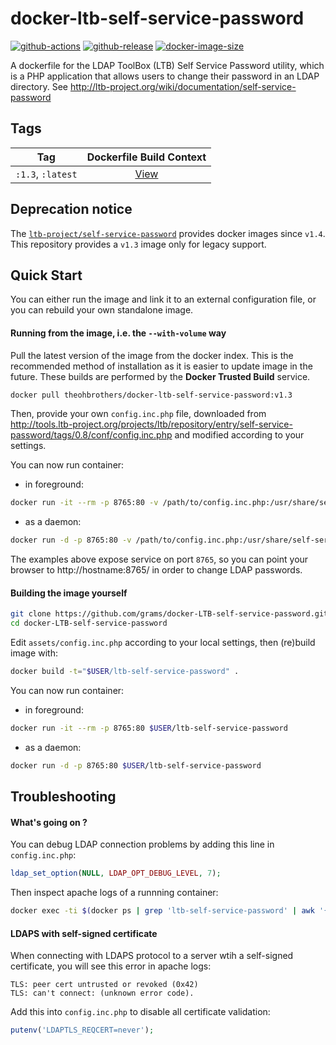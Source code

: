 # docker-ltb-self-service-password

<!--
[![Build Status](https://travis-ci.org/theohbrothers/docker-LTB-self-service-password.svg?branch=master)](https://travis-ci.org/theohbrothers/docker-LTB-self-service-password)
-->

[![github-actions](https://github.com/theohbrothers/docker-ltb-self-service-password/actions/workflows/ci-master-pr.yml/badge.svg?branch=master)](https://github.com/theohbrothers/docker-ltb-self-service-password/actions/workflows/ci-master-pr.yml)
[![github-release](https://img.shields.io/github/v/release/theohbrothers/docker-ltb-self-service-password?style=flat-square)](https://github.com/theohbrothers/docker-ltb-self-service-password/releases/)
[![docker-image-size](https://img.shields.io/docker/image-size/theohbrothers/docker-ltb-self-service-password/latest)](https://hub.docker.com/r/theohbrothers/docker-ltb-self-service-password)

A dockerfile for the LDAP ToolBox (LTB) Self Service Password utility, which is a PHP application that allows users to change their password in an LDAP directory. See http://ltb-project.org/wiki/documentation/self-service-password

## Tags

| Tag | Dockerfile Build Context |
|:-------:|:---------:|
| `:1.3`, `:latest` | [View](variants/1.3) |

## Deprecation notice

The [`ltb-project/self-service-password`](https://github.com/ltb-project/self-service-password/releases) provides docker images since `v1.4`. This repository provides a `v1.3` image only for legacy support.

## Quick Start

You can either run the image and link it to an external configuration file, or you can rebuild your own standalone image.

#### Running from the image, i.e. the `--with-volume` way

Pull the latest version of the image from the docker index. This is the recommended method of installation as it is easier to update image in the future. These builds are performed by the **Docker Trusted Build** service.

```bash
docker pull theohbrothers/docker-ltb-self-service-password:v1.3
```

Then, provide your own `config.inc.php` file, downloaded from   http://tools.ltb-project.org/projects/ltb/repository/entry/self-service-password/tags/0.8/conf/config.inc.php and modified according to your settings.

You can now run container:
* in foreground:
```bash
docker run -it --rm -p 8765:80 -v /path/to/config.inc.php:/usr/share/self-service-password/conf/config.inc.php theohbrothers/docker-ltb-self-service-password:v1.3
```
* as a daemon:
```bash
docker run -d -p 8765:80 -v /path/to/config.inc.php:/usr/share/self-service-password/conf/config.inc.php theohbrothers/docker-ltb-self-service-password:v1.3
```

The examples above expose service on port `8765`, so you can point your browser to http://hostname:8765/ in order to change LDAP passwords.

#### Building the image yourself

```bash
git clone https://github.com/grams/docker-LTB-self-service-password.git
cd docker-LTB-self-service-password
```
Edit `assets/config.inc.php` according to your local settings, then (re)build image with:
```bash
docker build -t="$USER/ltb-self-service-password" .
```

You can now run container:

* in foreground:

```bash
docker run -it --rm -p 8765:80 $USER/ltb-self-service-password
```

* as a daemon:

```bash
docker run -d -p 8765:80 $USER/ltb-self-service-password
```

## Troubleshooting

#### What's going on ?

You can debug LDAP connection problems by adding this line in  `config.inc.php`:

```php
ldap_set_option(NULL, LDAP_OPT_DEBUG_LEVEL, 7);
```

Then inspect apache logs of a runnning container:

```bash
docker exec -ti $(docker ps | grep 'ltb-self-service-password' | awk '{print $1}') tail /var/log/apache2/error.log
```

#### LDAPS with self-signed certificate

When connecting with LDAPS protocol to a server wtih a self-signed certificate, you will see this error in apache logs:

```
TLS: peer cert untrusted or revoked (0x42)
TLS: can't connect: (unknown error code).
```

Add this into `config.inc.php` to disable all certificate validation:

```php
putenv('LDAPTLS_REQCERT=never');
```
